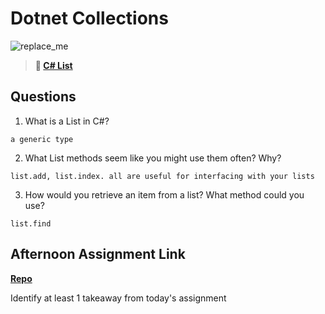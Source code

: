# Dotnet Collections

![replace_me](https://codeworks.blob.core.windows.net/public/assets/img/illustrations/placeholder.svg)

> **📖 [C# List](https://codeworksacademy.com/fs-student-guide/resources/wk10/02-List-Methods)**

## Questions

1. What is a List in C#?
```
a generic type
```
2. What List methods seem like you might use them often? Why?
```
list.add, list.index. all are useful for interfacing with your lists
```
3. How would you retrieve an item from a list? What method could you use?
```
list.find
```
## Afternoon Assignment Link

**[Repo](https://github.com/TriLe1122/fall22-SharpGreg)**

Identify at least 1 takeaway from today's assignment
